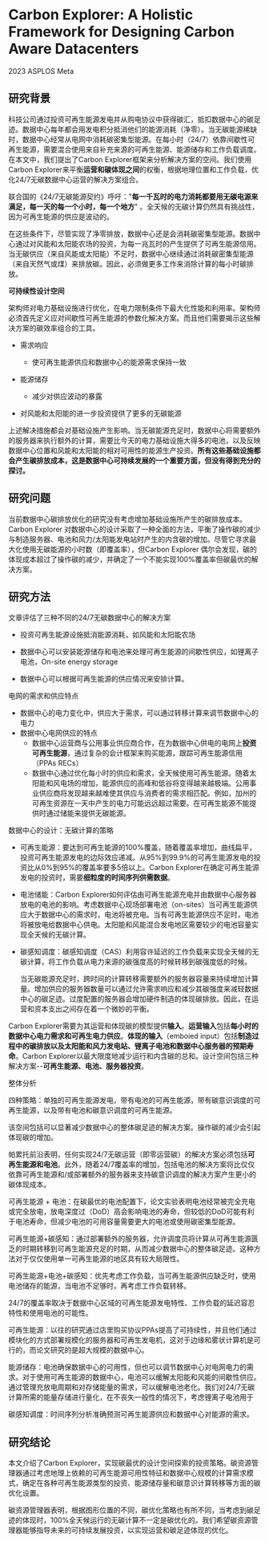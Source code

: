 # Carbon Explorer: A Holistic Framework for Designing Carbon Aware Datacenters

2023 ASPLOS Meta

## **研究背景**

科技公司通过投资可再生能源发电并从购电协议中获得碳汇，抵扣数据中心的碳足迹。数据中心每年都会用发电积分抵消他们的能源消耗（净零）。当无碳能源稀缺时，数据中心经常从电网中消耗碳密集型能源。在每小时（24/7）依靠间歇性可再生能源，需要混合使用来自补充来源的可再生能源、能源储存和工作负载调度。在本文中，我们提出了Carbon Explorer框架来分析解决方案的空间。我们使用Carbon Explorer来平衡**运营和碳体现之间**的权衡，根据地理位置和工作负载，优化24/7无碳数据中心运营的解决方案组合。

联合国的《24/7无碳能源契约》呼吁："**每一千瓦时的电力消耗都要用无碳电源来满足，每一天的每一个小时，每一个地方**" 。全天候的无碳计算仍然具有挑战性，因为可再生能源的供应是波动的。

在这些条件下，尽管实现了净零排放，数据中心还是会消耗碳密集型能源。数据中心通过对风能和太阳能农场的投资，为每一兆瓦时的产生提供了可再生能源信用。当无碳供应（来自风能或太阳能）不足时，数据中心继续通过消耗碳密集型能源（来自天然气或煤）来排放碳。因此，必须做更多工作来消除计算的每小时碳排放。

**可持续性设计空间**

架构师对电力基础设施进行优化，在电力限制条件下最大化性能和利用率。架构师必须首先定义应对间歇性可再生能源的参数化解决方案。而且他们需要揭示这些解决方案的碳效率组合的工具。

- 需求响应
  - 使可再生能源供应和数据中心的能源需求保持一致
- 能源储存
  - 减少对供应波动的暴露

- 对风能和太阳能的进一步投资提供了更多的无碳能源

上述解决措施都会对基础设施产生影响。当无碳能源充足时，数据中心将需要额外的服务器来执行额外的计算，需要比今天的电力基础设施大得多的电池，以及反映数据中心位置和风能和太阳能的相对可用性的能源生产投资。**所有这些基础设施都会产生碳排放成本，这是数据中心可持续发展的一个重要方面，但没有得到充分的探讨。**



## **研究问题**

当前数据中心碳排放优化的研究没有考虑增加基础设施所产生的碳排放成本。Carbon Explorer 对数据中心的设计采取了一种全面的方法，平衡了操作碳的减少与制造服务器、电池和风力/太阳能发电站时产生的内含碳的增加。尽管它寻求最大化使用无碳能源的小时数（即覆盖率），但Carbon Explorer 偶尔会发现，碳的体现成本超过了操作碳的减少，并确定了一个不能实现100%覆盖率但碳最优的解决方案。



## **研究方法**

文章评估了三种不同的24/7无碳数据中心的解决方案

- 投资可再生能源设施抵消能源消耗，如风能和太阳能农场
- 数据中心可以安装能源储存和电池来处理可再生能源的间歇性供应，如锂离子电池，On-site energy storage

- 数据中心可以根据可再生能源的供应情况来安排计算。

电网的需求和供应特点

- 数据中心的电力变化中，供应大于需求，可以通过转移计算来调节数据中心的电力
- 数据中心电网供应的特点
  - 数据中心运营商与公用事业供应商合作，在为数据中心供电的电网上**投资可再生能源**，通过复杂的会计框架来购买能源，跟踪可再生能源信用（PPAs RECs）
  - 数据中心通过优化每小时的供应和需求，全天候使用可再生能源。随着太阳能和风电场的增加，能源供应的高峰和低谷将变得越来越极端。公用事业供应商将发现越来越难使其供应与消费者的需求相匹配。例如，加州的可再生资源在一天中产生的电力可能远远超过需要。在可再生能源不能提供时通过储能来提供无碳能源。

数据中心的设计：无碳计算的策略

- 可再生能源：要达到可再生能源的100%覆盖，随着覆盖率增加，曲线扁平，投资可再生能源发电的边际效应递减。从95%到99.9%的可再生能源发电的投资比从0%到95%的覆盖率要多5倍以上。Carbon Explorer在确定可再生能源发电的投资时，需要**细粒度的时间序列供需数据**。

- 电池储能：Carbon Explorer如何评估由可再生能源充电并由数据中心服务器放电的电池的影响。考虑数据中心现场部署电池（on-sites）当可再生能源供应大于数据中心的需求时，电池将被充电。当有可再生能源供应不足时，电池将被放电给数据中心供电。太阳能和风能混合发电地区需要较少的电池容量实现全天候的无碳计算。

- 碳感知调度：碳感知调度（CAS）利用容许延迟的工作负载来实现全天候的无碳计算，将工作负载从电力来源的碳强度高的时候转移到碳强度低的时候。

  当无碳能源充足时，跨时间的计算转移需要额外的服务器容量来持续增加计算量。增加供应的服务器数量可以通过允许需求响应和减少其碳强度来减轻数据中心的碳足迹。过度配置的服务器会增加硬件制造的体现碳排放。因此，在运营和资本支出之间存在着一个微妙的平衡。



Carbon Explorer需要为其运营和体现碳的模型提供**输入**。**运营输入**包括**每小时的数据中心电力需求和可再生电力供应**。**体现的输入**（emboied input）包括**制造过程中的碳排放以及太阳能和风力发电站、锂离子电池和数据中心服务器的预期寿命**。Carbon Explorer以最大限度地减少运行和内含碳的总和。设计空间包括三种解决方案--**可再生能源、电池、服务器投资**。

整体分析

四种策略：单独的可再生能源发电，带有电池的可再生能源，带有碳意识调度的可再生能源，以及带有电池和碳意识调度的可再生能源。

该空间包括可以显著减少数据中心的整体碳足迹的解决方案。操作碳的减少会引起体现碳的增加。

帕累托前沿表明，任何实现24/7无碳运营（即零运营碳）的解决方案必须包括**可再生能源和电池**。此外，随着24/7覆盖率的增加，包括电池的解决方案将比仅仅依靠可再生能源和/或部署额外的服务器来支持碳意识调度的解决方案产生更小的碳体现成本。

可再生能源 + 电池：在碳最优的电池配置下，论文实验表明电池经常被完全充电或完全放电，放电深度过（DoD）高会影响电池的寿命，但较低的DoD可能有利于电池寿命，但减少电池的可用容量需要更大的电池或使用碳密集型能源。

可再生能源+碳感知：通过部署额外的服务器，允许调度员将计算从可再生能源匮乏的时期转移到可再生能源充足的时期，从而减少数据中心的整体碳足迹。这种方法对于仅仅使用单一可再生能源的地区具有较大局限性。

可再生能源+电池+碳感知：优先考虑工作负载，当可再生能源供应缺乏时，使用电池储存的能源，当电池不足够时，再考虑工作负载转移。

24/7的覆盖率取决于数据中心区域的可再生能源发电特性、工作负载的延迟容忍特性和使用电池的可能性。



可再生能源：以往的研究通过店里购买协议PPAs提高了可持续性，并且他们通过模块化的方式部署规模化的服务器和可再生发电机，这对于边缘和雾状计算机是可行的，而论文研究的是超大规模的数据中心。

能源储存：电池确保数据中心的可用性，但也可以调节数据中心对电网电力的需求。对于使用可再生能源的数据中心，电池可以缓解太阳能和风能的间歇性供应。通过管理充放电周期和对存储能量的需求，可以缓解电池老化。我们对24/7无碳计算所需的能量存储进行量化，在不丧失一般性的情况下，考虑锂离子电池用于

碳感知调度：时间序列分析准确预测可再生能源供应和数据中心对能源的需求。



## **研究结论**

本文介绍了Carbon Explorer，实现碳最优的设计空间探索的投资策略。碳资源管理器通过考虑地理上依赖的可再生能源可用性特征和数据中心规模的计算需求模式，确定在各种可再生能源类型的投资、能源储存量和碳意识计算转移等方面的碳优化设置。

碳资源管理器表明，根据图形位置的不同，碳优化策略也有所不同，当考虑到碳足迹的体现时，100%全天候运行的无碳计算不一定是碳优化的。我们希望碳资源管理器能够指导未来的可持续发展投资，以实现运营和碳足迹体现的优化。